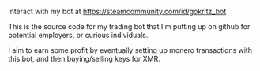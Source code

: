 interact with my bot at https://steamcommunity.com/id/gokritz_bot

This is the source code for my trading bot that I'm putting up on github for potential employers, or curious individuals.

I aim to earn some profit by eventually setting up monero transactions with this bot, and then buying/selling keys for XMR.
